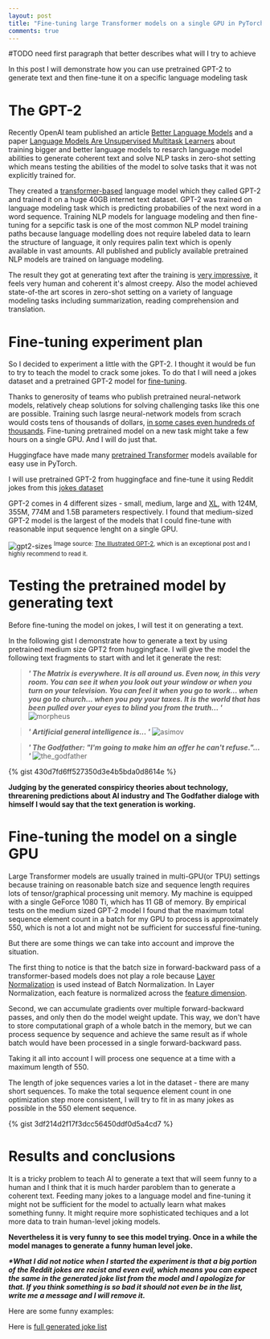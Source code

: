 ```yaml
---
layout: post
title: "Fine-tuning large Transformer models on a single GPU in PyTorch - Teaching GPT-2 a sense of humor."
comments: true
---
```


#TODO need first paragraph that better describes what will I try to achieve

In this post I will demonstrate how you can use pretrained GPT-2 to generate text and then fine-tune it on a specific language modeling task 

# The GPT-2 

Recently OpenAI team published an article [Better Language Models](https://openai.com/blog/better-language-models/) and a paper [Language Models Are Unsupervised Multitask Learners](https://d4mucfpksywv.cloudfront.net/better-language-models/language_models_are_unsupervised_multitask_learners.pdf) about training bigger and better language models to resarch language model abilities to generate coherent text and solve NLP tasks in zero-shot setting which means testing the abilities of the model to solve tasks that it was not explicitly trained for.

They created a [transformer-based](https://arxiv.org/abs/1706.03762) language model which they called GPT-2 and trained it on a huge 40GB internet text dataset. GPT-2 was trained on language modeling task which is predicting probabilies of the next word in a word sequence. Training NLP models for language modeling and then fine-tuning for a sepcific task is one of the most common NLP model training paths because language modelling does not require labeled data to learn the structure of language, it only requires palin text which is openly available in vast amounts. All published and publicly available pretrained NLP models are trained on language modeling. 

The result they got at generating text after the training is [very impressive](https://openai.com/blog/better-language-models/#sample1), it feels very human and coherent it's almost creepy. Also the model achieved state-of-the art scores in zero-shot setting on a variety of language modeling tasks including summarization, reading comprehension and translation. 

# Fine-tuning experiment plan

So I decided to experiment a little with the GPT-2. I thought it would be fun to try to teach the model to crack some jokes. To do that I will need a jokes dataset and a pretrained GPT-2 model for [fine-tuning](http://wiki.fast.ai/index.php/Fine_tuning).  

Thanks to generosity of teams who publish pretrained neural-network models, relatively cheap solutions for solving challenging tasks like this one are possible. Training such lasrge neural-network models from scrach would costs tens of thousands of dollars, [in some cases even hundreds of thousands](https://syncedreview.com/2019/06/27/the-staggering-cost-of-training-sota-ai-models/). Fine-tuning pretrained model on a new task might take a few hours on a single GPU. And I will do just that.

Huggingface have made many [pretrained Transformer](https://github.com/huggingface/transformers) models available for easy use in PyTorch.

I will use pretrained GPT-2 from huggingface and fine-tune it using Reddit jokes from this [jokes dataset](https://github.com/taivop/joke-dataset)

GPT-2 comes in 4 different sizes - small, medium, large and [XL](https://openai.com/blog/gpt-2-1-5b-release/), with 124M, 355M, 774M and 1.5B parameters respectively. 
I found that medium-sized GPT-2 model is the largest of the models that I could fine-tune with reasonable input sequence lenght on a single GPU.

![gpt2-sizes](/img/gpt2_finetuning/gpt2-sizes.png)
<sup>Image source: [The Illustrated GPT-2](https://jalammar.github.io/illustrated-gpt2/), which is an exceptional post and I highly recommend to read it.</sup>


# Testing the pretrained model by generating text

Before fine-tuning the model on jokes, I will test it on generating a text.

In the following gist I demonstrate how to generate a text by using pretrained medium size GPT2 from huggingface. I will give the model the following text fragments to start with and let it generate the rest:

> ***\' The Matrix is everywhere. It is all around us. Even now, in this very room. You can see it when you look out your window or when you turn on your television. You can feel it when you go to work... when you go to church... when you pay your taxes. It is the world that has been pulled over your eyes to blind you from the truth... \'***
![morpheus](/img/gpt2_finetuning/morpheus.jpg)

> ***\' Artificial general intelligence is... \'***
![asimov](/img/gpt2_finetuning/asimov.jpg)

> ***\' The Godfather: "I'm going to make him an offer he can't refuse."... \'***
![the_godfather](/img/gpt2_finetuning/the_godfather.jpg)

{% gist 430d7fd6ff527350d3e4b5bda0d8614e %}


**Judging by the generated conspiricy theories about technology, threarening predictions about AI industry and The Godfather dialoge with himself I would say that the text generation is working.** 

# Fine-tuning the model on a single GPU

Large Transformer models are usually trained in multi-GPU(or TPU) settings because training on reasonable batch size and sequence length requires lots of tensor/graphical processing unit memory. My machine is equipped with a single GeForce 1080 Ti, which has 11 GB of memory. By empirical tests on the medium sized GPT-2 model I found that the maximum total sequence element count in a batch for my GPU to process is approximately 550, which is not a lot and might not be sufficient for successful fine-tuning.

But there are some things we can take into account and improve the situation.

The first thing to notice is that the batch size in forward-backward pass of a transformer-based models does not play a role because [Layer Normalization](https://arxiv.org/abs/1607.06450) is used instead of Batch Normalization. In Layer Normalization, each feature is normalized across the [feature dimension](https://mlexplained.com/2018/11/30/an-overview-of-normalization-methods-in-deep-learning/).

Second, we can accumulate gradients over multiple forward-backward passes, and only then do the model weight update. This way, we don't have to store computational graph of a whole batch in the memory, but we can process sequence by sequence and achieve the same result as if whole batch would have been processed in a single forward-backward pass.

Taking it all into account I will process one sequence at a time with a maximum length of 550. 

The length of joke sequences varies a lot in the dataset - there are many short sequences. To make the total sequence element count in one optimization step more consistent, I will try to fit in as many jokes as possible in the 550 element sequence.

{% gist 3df214d2f17f3dcc56450ddf0d5a4cd7 %}


# Results and conclusions

It is a tricky problem to teach AI to generate a text that will seem funny to a human and I think that it is much harder paroblem than to generate a coherent text. Feeding many jokes to a language model and fine-tuning it might not be sufficient for the model to actually learn what makes something funny. It might require more sophisticated techiques and a lot more data to train human-level joking models. 

**Nevertheless it is very funny to see this model trying. Once in a while the model manages to generate a funny human level joke.** 

***\*What I did not notice when I started the experiment is that a big portion of the Reddit jokes are racist and even evil, which means you can expect the same in the generated joke list from the model and I apologize for that. If you think something is so bad it should not even be in the list, write me a message and I will remove it.*** 

Here are some funny examples:

Here is [full generated joke list]()


